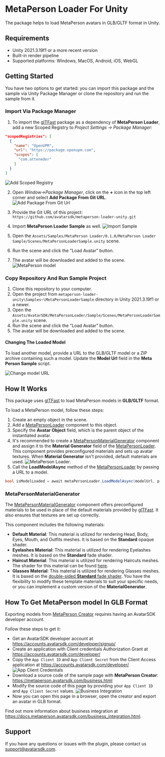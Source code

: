 # MetaPerson Loader For Unity
The package helps to load MetaPerson avatars in GLB/GLTF format in Unity.

## Requirements
 * Unity 2021.3.19f1 or a more recent version
 * Built-in render pipeline
 * Supported platforms: Windows, MacOS, Android, iOS, WebGL
 
## Getting Started
You have two options to get started: you can import this package and the sample via Unity Package Manager or clone the repository and run the sample from it.

### Import Via Package Manager
1. To import the [glTFast](https://github.com/atteneder/glTFast) package as a dependency of **MetaPerson Loader**, add a new Scoped Registry to *Project Settings -> Package Manager*:
```json
"scopedRegistries": [
  {
    "name": "OpenUPM",
    "url": "https://package.openupm.com",
    "scopes": [
      "com.atteneder"
    ]
  }
]
```
![Add Scoped Registry](./Documentation~/Images/add_scoped_registry.JPG "Add Scoped Registry")

2. Open *Window->Package Manager*, click on the **+** icon in the top left corner and select **Add Package From Git URL**.
![Add Package From Git Url](./Documentation~/Images/add_package_from_git_url.jpg "Add Package From Git Url")

3. Provide the Git URL of this project:
`https://github.com/avatarsdk/metaperson-loader-unity.git`
4. Import **MetaPerson Loader Sample** as well.
![Import Sample](./Documentation~/Images/import_sample.jpg "Import Sample")
5. Open the `Assets/Samples/MetaPerson Loader/0.1.0/MetaPerson Loader Sample/Scenes/MetaPersonLoaderSample.unity` scene.
6. Run the scene and click the "Load Avatar" button.
7. The avatar will be downloaded and added to the scene.
![MetaPerson model](./Documentation~/Images/metaperson_model.JPG "MetaPerson Model")

### Copy Repository And Run Sample Project
1. Clone this repository to your computer.
2. Open the project from `metaperson-loader-unity\Samples~\MetaPersonLoaderSample` directory in Unity 2021.3.19f1 or a newer.
3. Open the `Assets/AvatarSDK/MetaPersonLoader/Sample/Scenes/MetaPersonLoaderSample.unity` scene.
4. Run the scene and click the "Load Avatar" button.
5. The avatar will be downloaded and added to the scene.

#### Changing The Loaded Model
To load another model, provide a URL to the GLB/GLTF model or a ZIP archive containing such a model. Update the **Model Url** field in the **Meta Person Sample** script.

![Change model URL](./Documentation~/Images/change_model_url.JPG "Change Model URL")

## How It Works
This package uses [glTFast](https://github.com/atteneder/glTFast) to load MetaPerson models in **GLB/GLTF** format.

To load a MetaPerson model, follow these steps:
1. Create an empty object in the scene.
2. Add a [MetaPersonLoader](./Runtime/Scripts/MetaPersonLoader.cs) component to this object.
3. Specify the **Avatar Object** field, which is the parent object of the instantiated avatar.
4. It's recommended to create a [MetaPersonMaterialGenerator](./Runtime/Scripts/MetaPersonMaterialGenerator.cs) component and assign it to the **Material Generator** field of the [MetaPersonLoader](./Runtime/Scripts/MetaPersonLoader.cs).
This component provides preconfigured materials and sets up avatar textures. When **Material Generator** isn't provided, default materials are used.
![MetaPerson Loader](./Documentation~/Images/meta_person_loader.JPG "MetaPerson Loader").
5. Call the **LoadModelAsync** method of the [MetaPersonLoader](./Runtime/Scripts/MetaPersonLoader.cs) by passing a URL to a model.
```c#
bool isModelLoaded = await metaPersonLoader.LoadModelAsync(modelUrl, p => Debug.LogFormat("Downloading avatar: {0}%", (int)(p * 100)));
```

### MetaPersonMaterialGenerator
The [MetaPersonMaterialGenerator](./Runtime/Scripts/MetaPersonMaterialGenerator.cs) component offers preconfigured materials to be used in place of the default materials provided by [glTFast](https://github.com/atteneder/glTFast). It also ensures that textures are set up correctly.

This component includes the following materials:
 * **Default Material**: This material is utilized for rendering Head, Body, Eyes, Mouth, and Outfits meshes. It is based on the **Standard** opaque shader.
 * **Eyelashes Material**: This material is utilized for rendering Eyelashes meshes. It is based on the **Standard** fade shader.
 * **Haircut Material**: This material is utilized for rendering Haircuts meshes. The shader for this material can be found [here](./Runtime/Shaders/haircuts/avatar_sdk_haircut_standard.shader).
 * **Glasses Material**: This material is utilized for rendering Glasses meshes. It is based on the [double-sided **Standard** fade shader](./Runtime/Shaders/avatar_sdk_standard_double_sided.shader).
You have the flexibility to modify these template materials to suit your specific needs, or you can implement a custom version of the **MaterialGenerator**.

## How To Get MetaPerson model In GLB Format
Exporting models from [MetaPerson Creator](https://metaperson.avatarsdk.com/) requires having an AvatarSDK developer account.

Follow these steps to get it:
* Get an AvatarSDK developer account at https://accounts.avatarsdk.com/developer/signup/
* Create an application with Client credentials Authorization Grant at https://accounts.avatarsdk.com/developer/
* Copy the `App Client ID` and `App Client Secret` from the Client Access application at https://accounts.avatarsdk.com/developer/
![App Client Credentials](./Documentation~/Images/credentials.JPG "App Client Credentials") 
* Download a source code of the sample page with **MetaPerson Creator**: https://metaperson.avatarsdk.com/business.html
* Modify the source code of this page by providing your `App Client ID` and `App Client Secret` values.
![Business Integration](./Documentation~/Images/business_integration_credentials.JPG "Business Integration")
* Now you can open this page in a browser, open the creator and export an avatar in GLB format.

Find out more information about business integration at https://docs.metaperson.avatarsdk.com/business_integration.html. 

## Support
If you have any questions or issues with the plugin, please contact us <support@avatarsdk.com>.
